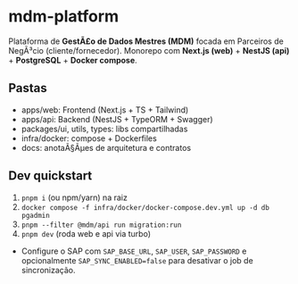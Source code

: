 # mdm-platform

Plataforma de **GestÃ£o de Dados Mestres (MDM)** focada em Parceiros de NegÃ³cio (cliente/fornecedor).
Monorepo com **Next.js (web)** + **NestJS (api)** + **PostgreSQL** + **Docker compose**.

## Pastas
- apps/web: Frontend (Next.js + TS + Tailwind)
- apps/api: Backend (NestJS + TypeORM + Swagger)
- packages/ui, utils, types: libs compartilhadas
- infra/docker: compose + Dockerfiles
- docs: anotaÃ§Ãµes de arquitetura e contratos

## Dev quickstart
1. `pnpm i` (ou npm/yarn) na raiz
2. `docker compose -f infra/docker/docker-compose.dev.yml up -d db pgadmin`
3. `pnpm --filter @mdm/api run migration:run`
4. `pnpm dev` (roda web e api via turbo)

- Configure o SAP com `SAP_BASE_URL`, `SAP_USER`, `SAP_PASSWORD` e opcionalmente `SAP_SYNC_ENABLED=false` para desativar o job de sincronização.
